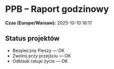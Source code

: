 # PPB – Raport godzinowy
**Czas (Europe/Warsaw):** 2025-10-10 16:17

## Status projektów
- Bezpieczny Pieszy — OK
- Zwolnij przy przejściu — OK
- Odblask ratuje życie — OK

